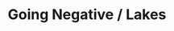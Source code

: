 ---
ee_id: '4277'
site: '1'
type: '2'
long_id: 2014-088 Going Negative / Lakes
url: 2014-088-going-negative-lakes
title: Going Negative / Lakes
year: '2014'
medium: 1920x1080 H.264/MPEG-4 Part 10 looped digital file (from​lossless Quicktime
  Animation master), media player, 70” flatscreen, armature, various cables
commission:
dims: 79 x 36.5 x 11 inches
pitch:
ps:
live_url:
related: |-
  [4297] [2015-159-fuck-negativity-sweatpants-srf-027] 2015-159 Fuck Negativity Sweatpants (SRF-027)
  [4298] [2015-158-fuck-negativity-hoodie-srf-026] 2015-158 Fuck Negativity Hoodie (SRF-026)
  [4299] [2015-157-fuck-negativity-t-shirt-srf-025] 2015-157 Fuck Negativity T-Shirt (SRF-025)
  [4305] [2015-164-fuck-negativity-slides-srf-032] 2015-164 Fuck Negativity Slides (SRF-032)
  [4306] [2015-162-fuck-negativity-dog-tags-srf-030] 2015-162 Fuck Negativity Dog Tags (SRF-030)
youtube:
imgs: going-negative-2014-088-full-database-team-JL.jpg
subheading:
display_year: '2014'
download:
add_credit:
add_credits:
related_code:
layout: things-i-made
---